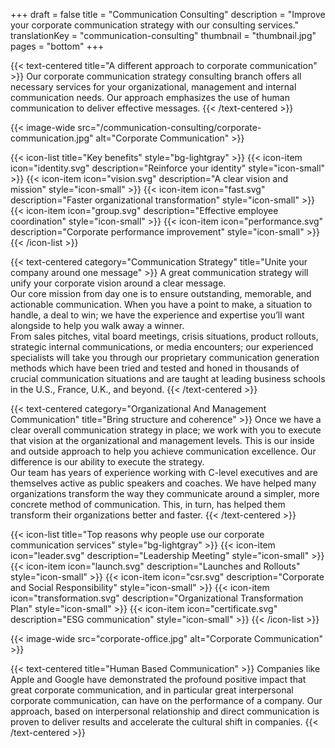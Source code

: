 +++
draft 			= false
title 			= "Communication Consulting"
description		= "Improve your corporate communication strategy with our consulting services."
translationKey	= "communication-consulting"
thumbnail		= "thumbnail.jpg"
pages			= "bottom"
+++

{{< text-centered title="A different approach to corporate communication" >}}
Our corporate communication strategy consulting branch offers all necessary services for your organizational, management and internal communication needs. Our approach emphasizes the use of human communication to deliver effective messages.
{{< /text-centered >}}

{{< image-wide src="/communication-consulting/corporate-communication.jpg" alt="Corporate Communication" >}}

{{< icon-list title="Key benefits" style="bg-lightgray" >}}
	{{< icon-item icon="identity.svg" description="Reinforce your identity" style="icon-small" >}}
	{{< icon-item icon="vision.svg" description="A clear vision and mission" style="icon-small" >}}
	{{< icon-item icon="fast.svg" description="Faster organizational transformation" style="icon-small" >}}
	{{< icon-item icon="group.svg" description="Effective employee coordination" style="icon-small" >}}
	{{< icon-item icon="performance.svg" description="Corporate performance improvement" style="icon-small" >}}
{{< /icon-list >}}

{{< text-centered category="Communication Strategy" title="Unite your company around one message" >}}
A great communication strategy will unify your corporate vision around a clear message.<br>Our core mission from day one is to ensure outstanding, memorable, and actionable communication. When you have a point to make, a situation to handle, a deal to win; we have the experience and expertise you’ll want alongside to help you walk away a winner.<br>From sales pitches, vital board meetings, crisis situations, product rollouts, strategic internal communications, or media encounters; our experienced specialists will take you through our proprietary communication generation methods which have been tried and tested and honed  in thousands of crucial communication situations and are taught at leading business schools in the U.S., France, U.K., and beyond.
{{< /text-centered >}}

{{< text-centered category="Organizational And Management Communication" title="Bring structure and coherence" >}}
Once we have a clear overall communication strategy in place; we work with you to execute that vision at the organizational and management levels. This is our inside and outside approach to help you achieve communication excellence. Our difference is our ability to execute the strategy.<br>Our team has years of experience working with C-level executives and are themselves active as public speakers and coaches. We have helped many organizations transform the way they communicate around a simpler, more concrete method of communication. This, in turn, has helped them transform their organizations better and faster.
{{< /text-centered >}}
 
{{< icon-list title="Top reasons why people use our corporate communication services" style="bg-lightgray" >}}
	{{< icon-item icon="leader.svg" description="Leadership Meeting" style="icon-small" >}}
	{{< icon-item icon="launch.svg" description="Launches and Rollouts" style="icon-small" >}}
	{{< icon-item icon="csr.svg" description="Corporate and Social Responsibility" style="icon-small" >}}
	{{< icon-item icon="transformation.svg" description="Organizational Transformation Plan" style="icon-small" >}}
	{{< icon-item icon="certificate.svg" description="ESG communication" style="icon-small" >}}
{{< /icon-list >}}

{{< image-wide src="corporate-office.jpg" alt="Corporate Communication" >}}

{{< text-centered title="Human Based Communication" >}}
Companies like Apple and Google have demonstrated the profound positive impact that great corporate communication, and in particular great interpersonal corporate communication, can have on the performance of a company. Our approach, based on interpersonal relationship and direct communication is proven to deliver results and accelerate the cultural shift in companies.
{{< /text-centered >}}
